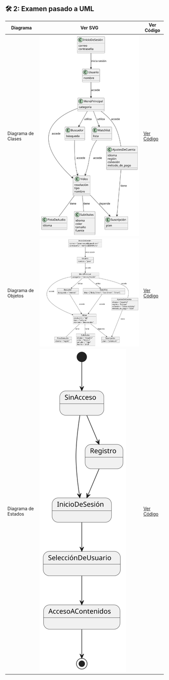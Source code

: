 ## 🛠️ 2: **Examen pasado a UML**

| Diagrama              | Ver SVG                          | Ver Código                          |
|-----------------------|-----------------------------------|-------------------------------------|
| Diagrama de Clases    | ![Diagrama de Clases](/images/svg/examen/DiagramaDeClasesExamen.svg) | [Ver Código](/modelosUML/examen/diagramaDeClasesExamen.puml) |
| Diagrama de Objetos   | ![Diagrama de Objetos](/images/svg/examen/diagramaDeObjetosExamen.svg) | [Ver Código](/modelosUML/examen/diagramaDeObjetosExamen.puml) |
| Diagrama de Estados   | ![Diagrama de Estados](/images/svg/examen/diagramaDeEstadosExamen.svg) | [Ver Código](/modelosUML/examen/diagramaDeEstadosExamen.puml) |